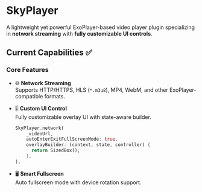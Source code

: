 # SkyPlayer

A lightweight yet powerful ExoPlayer-based video player plugin specializing in **network streaming** with **fully customizable UI controls**.

## Current Capabilities ✅

### Core Features

- 🌐 **Network Streaming**  
  Supports HTTP/HTTPS, HLS (`*.m3u8`), MP4, WebM, and other ExoPlayer-compatible formats.

- 🎚️ **Custom UI Control**  
  Fully customizable overlay UI with state-aware builder.

  ```dart
  SkyPlayer.network(
      _videoUrl,
      autoEnterExitFullScreenMode: true,
      overlayBuilder: (context, state, controller) {
        return SizedBox();
      },
  ),
  ```

- 🖥️ **Smart Fullscreen**  
   Auto fullscreen mode with device rotation support.
